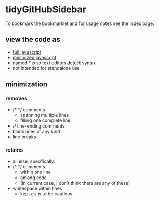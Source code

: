 # tidyGitHubSidebar
To bookmark the bookmarklet and for usage notes
see the [index page](https://pages.github.com/).

## view the code as
- [full javascript](https://pages.github.com/)
- [minimized javascript](https://pages.github.com/)
- named *.js so text editors detect syntax
- not intended for standalone use
## minimization
### removes
- /* */ comments
	- spanning multiple lines
	- filling one complete line
- // line-ending comments
- blank lines of any kind
- line breaks
### retains
- all else, specifically:
- /* */ comments
	- within one line
	- among code
	- (in current case, I don't think there are any of these)
- whitespace within lines
	- kept as-is to be cautious